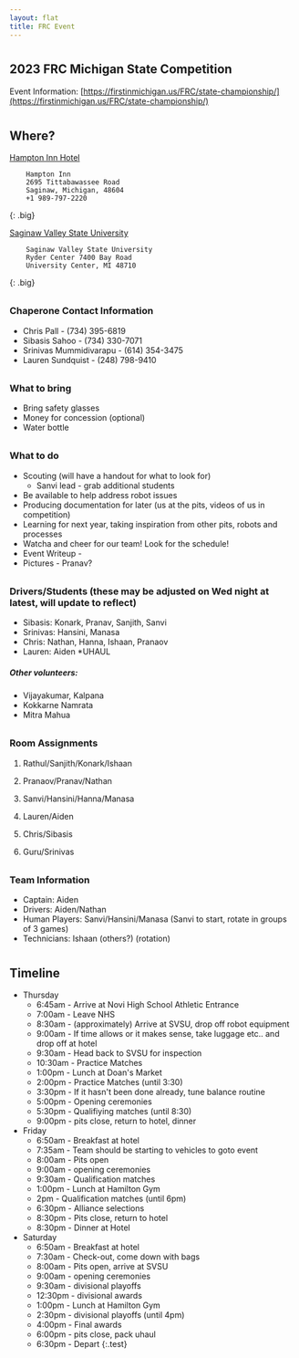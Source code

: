 ```yaml
---
layout: flat
title: FRC Event
---
```

<style>
    .big code {
        font-size: 14px;
    }
    .important {
        color: red;
    }
    h1:first {
        padding-top: 0em;
    }
    h2,h3 {
        padding-top: 0.5em;
    }
    body > ul.test > li {
    float: left;
    }
    h2 {
        clear: left;
    }
    .test {
        clear: both;
    }
    .test+h3 {
        clear: both;
    }
</style>
## 2023 FRC Michigan State Competition

Event Information: [https://firstinmichigan.us/FRC/state-championship/](https://firstinmichigan.us/FRC/state-championship/)

## Where?
[Hampton Inn Hotel](https://goo.gl/maps/9mCnvK3RXqZGWQfE7)
```
    Hampton Inn
    2695 Tittabawassee Road
    Saginaw, Michigan, 48604
    +1 989-797-2220
```
{: .big}

[Saginaw Valley State University](https://goo.gl/maps/7AgozLSptwfoVZq39)
```
    Saginaw Valley State University
    Ryder Center 7400 Bay Road
    University Center, MI 48710
```
{: .big}

### Chaperone Contact Information
* Chris Pall - (734) 395-6819
* Sibasis Sahoo - (734) 330-7071
* Srinivas Mummidivarapu - (614) 354-3475
* Lauren Sundquist - (248) 798-9410

### What to bring
* Bring safety glasses
* Money for concession (optional)
* Water bottle

### What to do
* Scouting (will have a handout for what to look for)
    * Sanvi lead - grab additional students
* Be available to help address robot issues
* Producing documentation for later (us at the pits, videos of us in competition)
* Learning for next year, taking inspiration from other pits, robots and processes
* Watcha and cheer for our team! Look for the schedule!
* Event Writeup - 
* Pictures - Pranav?

### Drivers/Students (these may be adjusted on Wed night at latest, will update to reflect)
* Sibasis: Konark, Pranav, Sanjith, Sanvi 
* Srinivas: Hansini, Manasa
* Chris: Nathan, Hanna, Ishaan, Pranaov
* Lauren: Aiden *UHAUL

##### Other volunteers:
* Vijayakumar, Kalpana
* Kokkarne Namrata
* Mitra Mahua

### Room Assignments
1. Rathul/Sanjith/Konark/Ishaan
2. Pranaov/Pranav/Nathan
3. Sanvi/Hansini/Hanna/Manasa

4. Lauren/Aiden
5. Chris/Sibasis
6. Guru/Srinivas

### Team Information
* Captain: Aiden
* Drivers: Aiden/Nathan
* Human Players: Sanvi/Hansini/Manasa (Sanvi to start, rotate in groups of 3 games)
* Technicians: Ishaan (others?) (rotation)

## Timeline
* Thursday
    * 6:45am - Arrive at Novi High School Athletic Entrance 
    * 7:00am - Leave NHS
    * 8:30am - (approximately) Arrive at SVSU, drop off robot equipment
    * 9:00am - If time allows or it makes sense, take luggage etc.. and drop off at hotel
    * 9:30am - Head back to SVSU for inspection
    * 10:30am - Practice Matches
    * 1:00pm - Lunch at Doan's Market 
    * 2:00pm - Practice Matches (until 3:30)
    * 3:30pm - If it hasn't been done already, tune balance routine
    * 5:00pm - Opening ceremonies
    * 5:30pm - Qualifiying matches (until 8:30)
    * 9:00pm - pits close, return to hotel, dinner
* Friday
    * 6:50am - Breakfast at hotel
    * 7:35am - Team should be starting to vehicles to goto event
    * 8:00am - Pits open
    * 9:00am - opening ceremonies
    * 9:30am - Qualification matches
    * 1:00pm - Lunch at Hamilton Gym
    * 2pm    - Qualification matches (until 6pm)
    * 6:30pm - Alliance selections
    * 8:30pm - Pits close, return to hotel
    * 8:30pm - Dinner at Hotel
* Saturday 
    * 6:50am - Breakfast at hotel   
    * 7:30am - Check-out, come down with bags
    * 8:00am - Pits open, arrive at SVSU
    * 9:00am - opening ceremonies
    * 9:30am - divisional playoffs
    * 12:30pm - divisional awards
    * 1:00pm - Lunch at Hamilton Gym
    * 2:30pm - divisional playoffs (until 4pm)
    * 4:00pm - Final awards
    * 6:00pm - pits close, pack uhaul
    * 6:30pm - Depart
{:.test}
